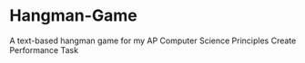 # Hangman-Game
A text-based hangman game for my AP Computer Science Principles Create Performance Task
